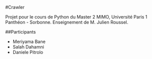 #Crawler

Projet pour le cours de Python du Master 2 MIMO, Université Paris 1 Panthéon - Sorbonne. Enseignement de M. Julien Roussel.

##Participants

* Meriyama Bane
* Salah Dahamni
* Daniele Pitrolo
